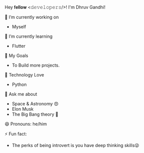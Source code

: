 




                      
                      
                      
                                                                 


                                                
                                              
                                              
                                              
                                              
                                                                                                            
                                                                                                     
                                                   

 Hey 𝐟𝐞𝐥𝐥𝐨𝐰 <𝚍𝚎𝚟𝚎𝚕𝚘𝚙𝚎𝚛𝚜/>! I'm Dhruv Gandhi!      


                                                               
 🔭 I’m currently working on 
- Myself

 
🌱 I’m currently learning
- Flutter

📌 My Goals 
- To Build more projects.

 
💜 Technology Love
- Python


 


 💬 Ask me about 
- Space & Astronomy 😍
- Elon Musk
- The Big Bang theory 🎥
 
  
 

 😄 Pronouns: he/him

 ⚡ Fun fact: 
 - The perks of being introvert is you have deep thinking skills😜
 
 
 
